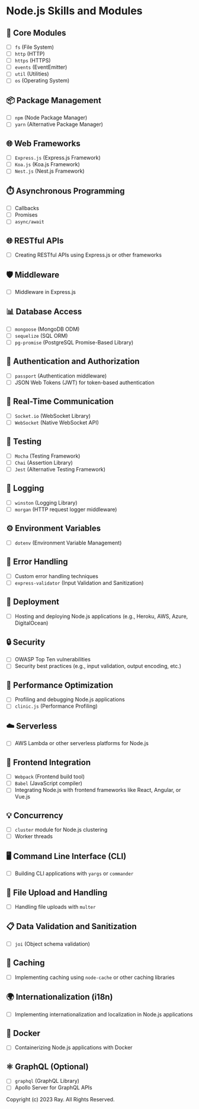 # Node.js Skills and Modules

## 📂 Core Modules
- [ ] `fs` (File System)
- [ ] `http` (HTTP)
- [ ] `https` (HTTPS)
- [ ] `events` (EventEmitter)
- [ ] `util` (Utilities)
- [ ] `os` (Operating System)

## 📦 Package Management
- [ ] `npm` (Node Package Manager)
- [ ] `yarn` (Alternative Package Manager)

## 🌐 Web Frameworks
- [ ] `Express.js` (Express.js Framework)
- [ ] `Koa.js` (Koa.js Framework)
- [ ] `Nest.js` (Nest.js Framework)

## ⏱️ Asynchronous Programming
- [ ] Callbacks
- [ ] Promises
- [ ] `async/await`

## 🌐 RESTful APIs
- [ ] Creating RESTful APIs using Express.js or other frameworks

## 🛡️ Middleware
- [ ] Middleware in Express.js

## 📊 Database Access
- [ ] `mongoose` (MongoDB ODM)
- [ ] `sequelize` (SQL ORM)
- [ ] `pg-promise` (PostgreSQL Promise-Based Library)

## 🔐 Authentication and Authorization
- [ ] `passport` (Authentication middleware)
- [ ] JSON Web Tokens (JWT) for token-based authentication

## 🚀 Real-Time Communication
- [ ] `Socket.io` (WebSocket Library)
- [ ] `WebSocket` (Native WebSocket API)

## 🧪 Testing
- [ ] `Mocha` (Testing Framework)
- [ ] `Chai` (Assertion Library)
- [ ] `Jest` (Alternative Testing Framework)

## 📝 Logging
- [ ] `winston` (Logging Library)
- [ ] `morgan` (HTTP request logger middleware)

## ⚙️ Environment Variables
- [ ] `dotenv` (Environment Variable Management)

## 🚫 Error Handling
- [ ] Custom error handling techniques
- [ ] `express-validator` (Input Validation and Sanitization)

## 🚀 Deployment
- [ ] Hosting and deploying Node.js applications (e.g., Heroku, AWS, Azure, DigitalOcean)

## 🔒 Security
- [ ] OWASP Top Ten vulnerabilities
- [ ] Security best practices (e.g., input validation, output encoding, etc.)

## 🚀 Performance Optimization
- [ ] Profiling and debugging Node.js applications
- [ ] `clinic.js` (Performance Profiling)

## ☁️ Serverless
- [ ] AWS Lambda or other serverless platforms for Node.js

## 🔄 Frontend Integration
- [ ] `Webpack` (Frontend build tool)
- [ ] `Babel` (JavaScript compiler)
- [ ] Integrating Node.js with frontend frameworks like React, Angular, or Vue.js

## 💡 Concurrency
- [ ] `cluster` module for Node.js clustering
- [ ] Worker threads

## 🖥️ Command Line Interface (CLI)
- [ ] Building CLI applications with `yargs` or `commander`

## 📂 File Upload and Handling
- [ ] Handling file uploads with `multer`

## 📋 Data Validation and Sanitization
- [ ] `joi` (Object schema validation)

## 💾 Caching
- [ ] Implementing caching using `node-cache` or other caching libraries

## 🌍 Internationalization (i18n)
- [ ] Implementing internationalization and localization in Node.js applications

## 🐳 Docker
- [ ] Containerizing Node.js applications with Docker

## ⚛️ GraphQL (Optional)
- [ ] `graphql` (GraphQL Library)
- [ ] Apollo Server for GraphQL APIs

Copyright (c) 2023 Ray. All Rights Reserved. 
